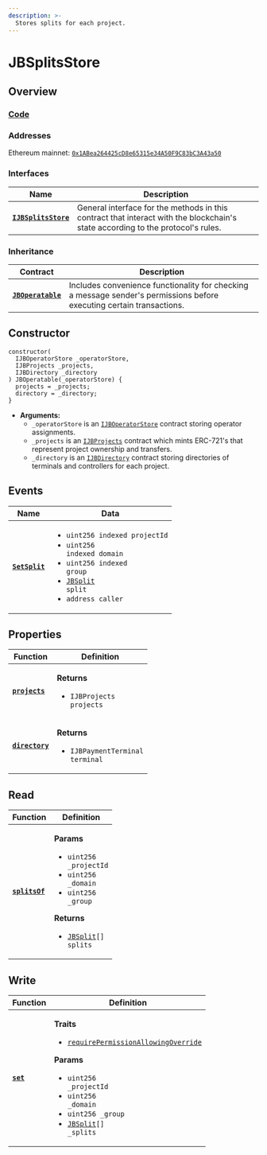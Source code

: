 ```yaml
---
description: >-
  Stores splits for each project.
---
```


# JBSplitsStore

## Overview

### [Code](https://github.com/jbx-protocol/juice-contracts-v2/blob/main/contracts/JBSplitsStore.sol)

### **Addresses**

Ethereum mainnet: [`0x1ABea264425cD8e65315e34A50F9C83bC3A43a50`](https://etherscan.io/address/0x1ABea264425cD8e65315e34A50F9C83bC3A43a50)

### **Interfaces**

| Name                                                 | Description                                                                                                                              |
| ---------------------------------------------------- | ---------------------------------------------------------------------------------------------------------------------------------------- |
| [**`IJBSplitsStore`**](/api/interfaces/ijbsplitsstore.md) |General interface for the methods in this contract that interact with the blockchain's state according to the protocol's rules. |

### **Inheritance**

| Contract                                                                     | Description                                                                                                           |
| ---------------------------------------------------------------------------- | --------------------------------------------------------------------------------------------------------------------- |
| [**`JBOperatable`**](/api/contracts/or-abstract/jboperatable/)                           | Includes convenience functionality for checking a message sender's permissions before executing certain transactions. |

## Constructor

```
constructor(
  IJBOperatorStore _operatorStore,
  IJBProjects _projects,
  IJBDirectory _directory
) JBOperatable(_operatorStore) {
  projects = _projects;
  directory = _directory;
}
```

* **Arguments:**
  * `_operatorStore` is an [`IJBOperatorStore`](/api/interfaces/ijboperatorstore.md) contract storing operator assignments.
  * `_projects` is an [`IJBProjects`](/api/interfaces/ijbprojects.md) contract which mints ERC-721's that represent project ownership and transfers.
  * `_directory` is an [`IJBDirectory`](/api/interfaces/ijbdirectory.md) contract storing directories of terminals and controllers for each project.

## Events

| Name                                 | Data                                                                                                                                                                                                                 |
| ------------------------------------ | -------------------------------------------------------------------------------------------------------------------------------------------------------------------------------------------------------------------- |
| [**`SetSplit`**](/api/contracts/jbsplitsstore/events/setsplit.md) | <ul><li><code>uint256 indexed projectId</code></li><li><code>uint256 indexed domain</code></li><li><code>uint256 indexed group</code></li><li><code>[JBSplit](/api/data-structures/jbsplit.md) split</code></li><li><code>address caller</code></li></ul> |

## Properties

| Function                                   | Definition                                                                         |
| ------------------------------------------ | ---------------------------------------------------------------------------------- |
| [**`projects`**](/api/contracts/jbsplitsstore/properties/projects.md)   | <p><strong>Returns</strong></p><ul><li><code>IJBProjects projects</code></li></ul> |
| [**`directory`**](/api/contracts/jbsplitsstore/properties/directory.md) | <p><strong>Returns</strong></p><ul><li><code>IJBPaymentTerminal terminal</code></li></ul> |

## Read

| Function                           | Definition                                                                                                                                                                                                                                                                                         |
| ---------------------------------- | -------------------------------------------------------------------------------------------------------------------------------------------------------------------------------------------------------------------------------------------------------------------------------------------------- |
| [**`splitsOf`**](/api/contracts/jbsplitsstore/read/splitsof.md) | <p><strong>Params</strong></p><ul><li><code>uint256 _projectId</code></li><li><code>uint256 _domain</code></li><li><code>uint256 _group</code></li></ul><p><strong>Returns</strong></p><ul><li><code>[JBSplit](/api/data-structures/jbsplit.md)[] splits</code></li></ul> |

## Write

| Function                  | Definition                                                                                                                                                                                                                                                                                                                                                                      |
| ------------------------- | ------------------------------------------------------------------------------------------------------------------------------------------------------------------------------------------------------------------------------------------------------------------------------------------------------------------------------------------------------------------------------- |
| [**`set`**](/api/contracts/jbsplitsstore/write/set.md) | <p><strong>Traits</strong></p><ul><li><code>[requirePermissionAllowingOverride](/api/contracts/or-abstract/jboperatable/modifiers/requirepermissionallowingoverride.md)</code></li></ul><p><strong>Params</strong></p><ul><li><code>uint256 _projectId</code></li><li><code>uint256 _domain</code></li><li><code>uint256 _group</code></li><li><code>[JBSplit](/api/data-structures/jbsplit.md)[] _splits</code></li></ul> |
